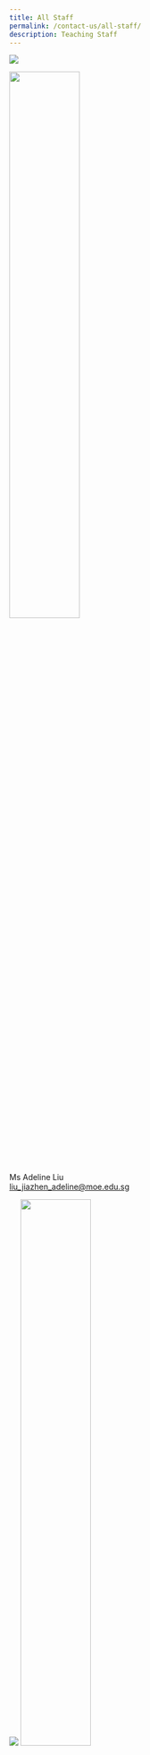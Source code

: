 ```yaml
---
title: All Staff
permalink: /contact-us/all-staff/
description: Teaching Staff
---
```

![](/images/Ms%20Liu%20Jiazhen%20Adeline.jpg)

<img style="width:50%" src="000">

Ms Adeline Liu  
[liu\_jiazhen\_adeline@moe.edu.sg](mailto:liu_jiazhen_adeline@moe.edu.sg)


![](/images/Mr%20Aidil%20Bin%20Md%20Idris.jpeg)
<img style="width:50%" src="000">

Mr Aidil Bin Md Idris      
 [aidil\_md\_idris@moe.edu.sg](mailto:aidil_md_idris@moe.edu.sg)

![](/images/Alvin%20Tan.jpeg)
<img style="width:50%" src="000">

Mr Alvin Tan Jia Jie     
tan\_jia\_jie@moe.edu.sg

![](/images/Mdm%20Ang%20Choon%20Keow.jpeg)
<img style="width:50%" src="000">

Mdm Ang Choon Keow [ang\_choon\_keow@moe.edu.sg](mailto:ang_choon_keow@moe.edu.sg)


![](/images/CAOLEILEI.jpeg)
<img style="width:50%" src="000">

Ms Cao Lei Lei                                                                           [cao\_leilei@moe.edu.sg](mailto:cao_leilei@moe.edu.sg)

![](/images/mr%20chan%20bin%20chuan.jpeg)
<img style="width:50%" src="000">

Mr&nbsp;Chan Bin Chuan                          
[chan\_bin\_chuan@moe.edu.sg](mailto:chan_bin_chuan@moe.edu.sg)


![](/images/Ms%20Chan%20Lay%20Leng.jpeg)
<img style="width:50%" src="000">

Ms Chan Lay Leng, Chloe
[chan\lay\leng@moe.edu.sg](mailto:chanlayleng@moe.edu.sg)

![](/images/ms%20chan%20lai%20peng.jpeg)
<img style="width:50%" src="000">

Ms Chan Lai Peng  
[chan\_lai\_peng@moe.edu.sg](mailto:chan_lai_peng@moe.edu.sg)

![](/images/Mr%20Chan%20Siew%20Kwai.jpeg)
<img style="width:50%" src="000">

Mr Chan Siew Kwai            
[chan\_siew\_kwai@moe.edu.sg](mailto:chan_siew_kwai@moe.edu.sg)

![](/images/Mdm%20Chen%20Liping.jpeg)
<img style="width:50%" src="000">

Mdm Chen Liping  
[chen\_liping@moe.edu.sg](mailto:chen_liping@moe.edu.sg)

![](/images/Mrs%20Cheong%20Poh%20Suan.jpeg)
<img style="width:50%" src="000">

Mrs Cheong Poh Suan   
[soh\_poh\_suan@moe.edu.sg](mailto:soh_poh_suan@moe.edu.sg)

![](/images/Mr%20Chia%20Chun%20Keong.jpeg)
<img style="width:50%" src="000">

Mr Chia Chun Keong  
[chia\_chun\_keong@moe.edu.sg](mailto:chia_chun_keong@moe.edu.sg)

![](/images/Mr%20Chia%20Chun%20Kiat.jpeg)
<img style="width:50%" src="000">

Mr Chia Chun Kiat   
[chia\_chun\_kiat@moe.edu.sg](mailto:chia_chun_kiat@moe.edu.sg)

![](/images/Mr%20Chidambaram%20Saravanan.jpeg)
<img style="width:50%" src="000">

Mr Chidambaram Saravanan 
[chidambaram\_saravanan@moe.edu.sg](mailto:chidambaram_saravanan@moe.edu.sg)

![](/images/Mrs%20Chin%20Leong%20Hwai%20Ee%20Stella.jpeg)
<img style="width:50%" src="000">

Mrs Chin-Leong Hwai Ee, Stella 
[leong\_hwai\_ee\_stella@moe.edu.sg](mailto:leong_hwai_ee_stella@moe.edu.sg)

![](/images/mr%20chng%20chia%20yii.jpeg)
<img style="width:50%" src="000">

Mr&nbsp;Chng Chia Yi    
[chng\_chia\_yi@moe.edu.sg](mailto:chng_chia_yi@moe.edu.sg)


Mr Chua Keng Yeow  
[chua\_keng\_yeow@moe.edu.sg](mailto:chua_keng_yeow@moe.edu.sg)

![](/images/Mrs%20Chua%20Teng%20May%20Hwee%20Teresa.jpeg)
Mrs Chua-Teng May Hwee Teresa
[teng\_may\_hwee\_teresa@moe.edu.sg](mailto:teng_may_hwee_teresa@moe.edu.sg)

![](/images/ms%20sandy%20ee.jpeg)
Ms Ee Wen Lin, Sandy 
[ee\_wen\_lin\_sandy@moe.edu.sg](mailto:ee_wen_lin_sandy@moe.edu.sg)

![](/images/Ms%20Eng%20Chia%20Lee.jpeg)
Ms Eng Chia Lee    
[eng\_chia\_lee@moe.edu.sg](mailto:eng_chia_lee@moe.edu.sg)

![](/images/Ms%20Hamizah%20Begum%20Bte%20Md%20Hanif.jpeg)
Ms Hamizah Begum Bte Md Hanif 
[hamizah\_begum\_mohd\_hanif@moe.edu.sg](mailto:hamizah_begum_mohd_hanif@moe.edu.sg)

![](/images/Ms%20He%20Meiyu.jpeg)
Ms He Meiyu        
[he\_meiyu@moe.edu.sg](mailto:he_meiyu@moe.edu.sg)

![](/images/Ms%20Heng%20Hui%20Zhen.jpeg)
Ms Heng Hui Zhen    
[heng\_hui\_zhen@moe.edu.sg](mailto:heng_hui_zhen@moe.edu.sg)

![](/images/Ms%20Ho%20Xiu%20Hui,%20Tessa.jpg)
Ms Ho Xiu Hui Tessa   
[ho\_xiu\_hui\_tessa@moe.edu.sg](mailto:ho_xiu_hui_tessa@moe.edu.sg)

![](/images/Mr%20Xiao%20Jing%20Joshua.jpg)
Mr Joshua Xiao Jing       
[xiao\_jing\_joshua@moe.edu.sg](mailto:xiao_jing_joshua@moe.edu.sg)

![](/images/ms%20joyner%20tay%20kai%20ling.jpeg)
Ms&nbsp;Joyner Tay        
[tay\_kai\_ling\_joyner@moe.edu.sg](mailto:tay_kai_ling_joyner@moe.edu.sg)

![](/images/Mr%20Kamal%20Bin%20Yacob.jpeg)
Mr Kamal Bin Yacob   
[kamal\_yacob@moe.edu.sg](mailto:kamal_yacob@moe.edu.sg)

Mrs Karine Nai  
nai_sok_khoon_karine@moe.edu.sg

![](/images/Mr%20Ke%20Kaijie%20Justin.jpeg)
Mr Ke Kaijie, Justin   
[ke\_kaijie\_justin@moe.edu.sg](mailto:ke_kaijie_justin@moe.edu.sg)

![](/images/Kishan%20School%20Website.jpeg)
Mr&nbsp;Kishan Kannan  
[kishan\_kannan@moe.edu.sg](mailto:kishan_kannan@moe.edu.sg)

![](/images/Doreen.png)
Ms&nbsp;Lau&nbsp;Ying&nbsp;Ying Doreen
[lau\_ying\_ying\_doreen@moe.edu.sg](mailto:lau_ying_ying_doreen@moe.edu.sg)

![](/images/miss%20rachel%20lee%20jueyi.jpeg)
Ms Lee Jueyi, Rachel    
[rachel\_lee\_jueyi@moe.edu.sg](mailto:rachel_lee_jueyi@moe.edu.sg)

![](/images/Mrs%20Lehming%20Teo%20Shi%20Hui%20Rachel.jpeg)
Mrs Lehming-Teo Shi Hui, Rachel
[teo\_shi\_hui\_rachel@moe.edu.sg](mailto:teo_shi_hui_rachel@moe.edu.sg)

![](/images/Ms%20Li%20Qianyi.jpeg)
Ms Li Qianyi
li_qianyi@moe.edu.sg

![](/images/Ms%20Lim%20Keng%20Woon%20Madeline.jpeg)
Ms Lim Keng Woon, Madeline
lim_keng_woon_madeline@moe.edu.sg

![](/images/Mr%20Jeremy.jpeg)
Mr Lim Liangcai, Jeremy
lim_liangcai_jeremy@moe.edu.sg
 
![](/images/mrs%20ng%20lye%20sim.jpeg)
Mrs Lim Lye Sim  
ng_lye_sim@moe.edu.sg 
 
![](/images/ms%20lim%20tze%20min%20joyce_1.jpeg)
Ms Lim Tze Min Joyce    
lim_tze_min@moe.edu.sg


![](/images/Mrs%20Lim%20Quek%20Chwee%20Tiang%20Linda.jpeg)
Mrs Lim-Quek Chwee Tiang, Linda
quek_chwee_tiang_linda@moe.edu.sg

![](/images/Ms%20Low%20Li%20Qing.jpg)
Ms Low Liqing    
low_liqing@moe.edu.sg

![](/images/Mr%20Mohideeen%20Nizar.jpeg)
Mr Mohideen Nizar s/o Anwar
mohideen_nizar_anwar@moe.edu.sg
 
 ![](/images/Mdm%20Mursalina.jpeg)
Mdm Mursalina Bte Mohd Saim
mursalina_mohd_saim@moe.edu.sg

![](/images/Mdm%20Natarajan%20Umarani%20(Teacher).jpg)
Ms Natarajan Umarani 
natarajan_umarani@moe.edu.sg

![](/images/Mr%20Ng%20Loong%20Kin,%20Alvin.jpg)
Mr Ng Loong Kin, Alvin
ng_loong_kin_alvin@moe.edu.sg

![](/images/Ms%20Nurul%20Farhanah%20Bte%20Ramlan.jpg)
Ms Nurul Farhanah Bte Ramlan
nurul_farhanah_binte_ramlan@moe.edu.sg

![](/images/Mrs%20Peh%20Yeo%20Hwee%20Ching%20Magdelene.jpeg)
Mrs Peh-Yeo Hwee Ching Magdalene
yeo_hwee_ching_magdalene@moe.edu.sg

![](/images/mr%20phua%20chwee%20ghua.jpeg)
Mr Phua Chwee Ghua
phua_chwee_ghua@moe.edu.sg 

![](/images/Mdm%20Rajamanickam.jpeg)
Mdm Rajamanickam Renuka
rajamanickam_renuka@moe.edu.sg

![](/images/Mdm%20Rashidah%20Kassim.jpeg)
Mdm Rashidah Kassim
rashidah_kassim@moe.edu.sg

![](/images/Mr%20Mohamed%20Ressal.jpeg)
Mr Mohamed Ressal Mohamed Raffi
mohamed_ressal_mohamed_raffi@moe.edu.sg

![](/images/Mdm%20Rosezalina.jpeg)
Mdm Rosezalina Bte Asmoin
rosezalina_asmoin@moe.edu.sg

![](/images/Mr%20See%20Gim%20Hwee%20(1).jpg)
Mr See Gim Hwee
see_gim_hwee@moe.edu.sg 

![](/images/Ms%20Sia%20Gee%20Han.jpeg)
Ms Sia Gee Han, Karen
karen_sia_gee_han@moe.edu.sg


Ms Sharon Tham Kum Chee
sharon_tham_kum_chee@moe.edu.sg

![](/images/Mdm%20Sheetal%20Sonawane.jpeg)
Ms Sheetal Sonawane
sheetal_madhukar_sonawane@moe.edu.sg

![](/images/Ms%20Sim%20Shin%20Jie.jpg)
Ms Sim Shin Jie    
sim_shin_jie@moe.edu.sg

![](/images/ms%20siti%20nurwati%20dalduri.jpeg)
Ms Siti Nurwati Dalduri
siti_nurwati_dalduri@moe.edu.sg 

![](/images/Ms%20Soon%20Si%20Lin%20Jocelyn%20(Teacher).png)
Ms Soon Si Lin Jocelyn
soon_si_lin_jocelyn@moe.edu.sg 

![](/images/Ms%20Sophia%20Ng%20Jia%20Ming.jpg)
Ms Sophia Ng    
sophia_ng_jia_ming@moe.edu.sg

![](/images/Ms%20Sumitha.jpeg)
Mdm Sumitha Kirsnan
sumitha_kirsnan@moe.edu.sg

![](/images/Ms%20Syafiqah%20Binte%20Zaini.jpg)
Ms Syafiqah Binte Zaini
syafiqah_zaini@moe.edu.sg

![](/images/Mr%20Tan%20Chor%20Seng.jpg)
Mr Tan Chor Seng
tan_chor_seng_a@moe.edu.sg

![](/images/Ms%20Joycelyn.jpeg)
Ms Tan E-Fung, Joycelyn
tan_e_fung_joycelyn@moe.edu.sg

![](/images/Mr%20Peter.jpeg)
Mr Tan Eng Hoe, Peter
peter_tan_eng_hoe@moe.edu.sg

![](/images/Mr%20John.jpeg)
Mr Tan Hong Soong, John
tan_hong_soong@moe.edu.sg

![](/images/mr%20tan%20jit%20jin.jpeg)
Mr Tan Jit Jin
tan_jit_jin@moe.edu.sg

![](/images/ms%20tan%20kay%20shin.jpeg)
Mdm Tan Kay Shin 
tan_kay_shin@moe.edu.sg

![](/images/Mr%20Tan%20Kiang%20Chye.jpeg)
Mr Tan Kiang Chye
tan_kiang_chye@moe.edu.sg

Mr Tan Liang Hooi![](/images/Mr%20Tan%20Liang%20Hooi.jpeg)
tan_liang_hooi@moe.edu.sg

![](/images/kenneth.jpeg)
Mr Tan Ming Hon, Kenneth
tan_ming_hon@moe.edu.sg

![](/images/mr%20tan%20teck%20soon.jpeg)
Mr Tan Teck Soon
tan_teck_soon@moe.edu.sg 

![](/images/Mr%20Tan%20Ser%20Yong.jpeg)
Mr Tan Ser Yong, Philip
tan_ser_yong_philip@moe.edu.sg

![](/images/Mrs%20Tan%20Wong%20Siew%20Har.jpeg)
Mrs Tan-Wong Siew Har, Winnie
wong_siew_har_winnie@moe.edu.sg

![](/images/Timothy.jpeg)
Mr Tang Xu Yang Timothy
tang_xu_yang_timothy@moe.edu.sg

![](/images/Mrs%20Tan%20Wen%20Yi.jpeg)
Mrs Tan Wen Yi
tan_wen_yi@moe.edu.sg

![](/images/Mrs%20Teng%20Tay%20Soo%20Chin.jpeg)
Mrs Teng-Tay Soo Chin, Emmeline
tay_soo_chin_emmeline@moe.edu.sg

![](/images/Ms%20Teo%20Li%20Yin.jpeg)
Ms Teo Li Yin
teo_li_yin@moe.edu.sg


Mr Teo Chai Yaw
teo_chai_yaw@moe.edu.sg

![](/images/Ms%20Teo%20Wei%20Na.jpeg)
Ms Teo Wei Na
teo_wei_na@moe.edu.sg

![](/images/mr%20thomas%20law%20choon%20ting.jpeg)
Mr Thomas Law
law_choon_ting_thomas@moe.edu.sg 

![](/images/Valane%20Passport%20Photo%202.jpeg)
Ms Tnee Li Ling, Valane
tnee_li_ling_valane@moe.edu.sg

Ms Tracy Tey
tracy_tey_pin_pin@moe.edu.sg

![](/images/Ms%20Wee%20Ni%20Swen.jpg)
Ms Wee Ni Swen
wee_ni_swen@moe.edu.sg

![](/images/Ms%20Wee%20Yee%20Ing.jpg)
Ms Wee Yee Ing
wee_yee_ing@moe.edu.sg

![](/images/Mrs%20Wee%20Loh%20Wee%20Sin.jpeg)
Mrs Wee-Loh Wee Sin
loh_wee_sin@moe.edu.sg

![](/images/Ms%20Woong%20Choy%20Wan.jpeg)
Ms Woong Choy Wan
woong_choy_wan@moe.edu.sg

![](/images/Mr%20Andy.jpeg)
Mr Yap Jin Hua, Andy
yap_jin_hua_andy@moe.edu.sg

![](/images/Mr%20Yong%20Teck%20Sin.jpg)
Mr Yong Teck Sin
yong_teck_sin@moe.edu.sg

![](/images/Mrs%20Yuen%20Lay%20Eng.jpeg)
Mrs Yuen Lay Eng
ang_lay_eng@moe.edu.sg 
 
![](/images/Mr%20Zulhilmi%20Bin%20Zulkiflee.jpeg)
Mr Zulhilmi Bin Zulkiflee
zulkiflee_zulhilmi@moe.edu.sg